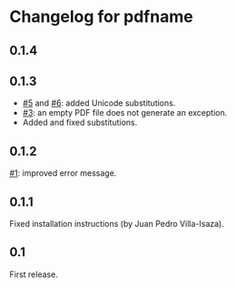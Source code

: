 Changelog for pdfname
=====================

0.1.4
-----

0.1.3
-----

* [#5](https://github.com/asr/pdfname/issues/5) and
  [#6](https://github.com/asr/pdfname/issues/6): added Unicode
  substitutions.
* [#3](https://github.com/asr/pdfname/issues/3): an empty PDF file
  does not generate an exception.
* Added and fixed substitutions.

0.1.2
-----

[#1](https://github.com/asr/pdfname/issues/1): improved error message.

0.1.1
-----

Fixed installation instructions (by Juan Pedro Villa-Isaza).

0.1
---

First release.
